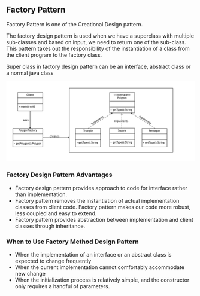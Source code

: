 ## Factory Pattern

Factory Pattern is one of the Creational Design pattern.

The factory design pattern is used when we have a superclass with multiple sub-classes and based on input, we need to return one of the sub-class. This pattern takes out the responsibility of the instantiation of a class from the client program to the factory class.

Super class in factory design pattern can be an interface, abstract class or a normal java class

![Factory](factory.png)

### Factory Design Pattern Advantages
* Factory design pattern provides approach to code for interface rather than implementation.
* Factory pattern removes the instantiation of actual implementation classes from client code. Factory pattern makes our code more robust, less coupled and easy to extend. 
* Factory pattern provides abstraction between implementation and client classes through inheritance.

### When to Use Factory Method Design Pattern
* When the implementation of an interface or an abstract class is expected to change frequently
* When the current implementation cannot comfortably accommodate new change
* When the initialization process is relatively simple, and the constructor only requires a handful of parameters.